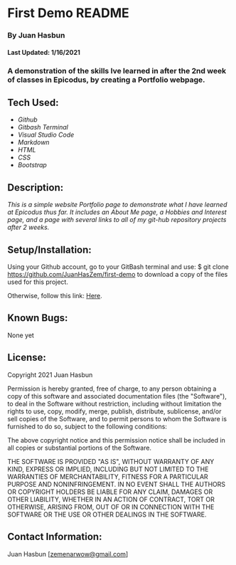 # **First** Demo README

### By Juan Hasbun

#### Last Updated: 1/16/2021

### A demonstration of the skills Ive learned in after the 2nd week of classes in Epicodus, by creating a Portfolio webpage.

## Tech Used:
* _Github_
* _Gitbash Terminal_
* _Visual Studio Code_
* _Markdown_
* _HTML_
* _CSS_
* _Bootstrap_


## Description:

_This is a simple website Portfolio page to demonstrate what I have learned at Epicodus thus far. It includes an About Me page, a Hobbies and Interest page, and a page with several links to all of my git-hub repository projects after 2 weeks._


## Setup/Installation:
Using your Github account, go to your GitBash terminal and use: $ git clone https://github.com/JuanHasZem/first-demo  to download a copy of the files used for this project.  

Otherwise, follow this link: [Here](https://juanhasbunzem.github.io/first-demo/).

## Known Bugs:
None yet

## License:
Copyright 2021 Juan Hasbun

Permission is hereby granted, free of charge, to any person obtaining a copy of this software and associated documentation files (the "Software"), to deal in the Software without restriction, including without limitation the rights to use, copy, modify, merge, publish, distribute, sublicense, and/or sell copies of the Software, and to permit persons to whom the Software is furnished to do so, subject to the following conditions:

The above copyright notice and this permission notice shall be included in all copies or substantial portions of the Software.

THE SOFTWARE IS PROVIDED "AS IS", WITHOUT WARRANTY OF ANY KIND, EXPRESS OR IMPLIED, INCLUDING BUT NOT LIMITED TO THE WARRANTIES OF MERCHANTABILITY, FITNESS FOR A PARTICULAR PURPOSE AND NONINFRINGEMENT. IN NO EVENT SHALL THE AUTHORS OR COPYRIGHT HOLDERS BE LIABLE FOR ANY CLAIM, DAMAGES OR OTHER LIABILITY, WHETHER IN AN ACTION OF CONTRACT, TORT OR OTHERWISE, ARISING FROM, OUT OF OR IN CONNECTION WITH THE SOFTWARE OR THE USE OR OTHER DEALINGS IN THE SOFTWARE.

## Contact Information:
Juan Hasbun [zemenarwow@gmail.com]